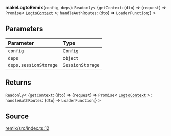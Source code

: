 **makeLogtoRemix**(`config`, `deps`): `Readonly`\< \{`getContext`: (`dto`) => (`request`) => `Promise`\< [`LogtoContext`](../type-aliases/type-alias.LogtoContext.md) \>; `handleAuthRoutes`: (`dto`) => `LoaderFunction`;} \>

## Parameters

| Parameter             | Type             |
| :-------------------- | :--------------- |
| `config`              | `Config`         |
| `deps`                | `object`         |
| `deps.sessionStorage` | `SessionStorage` |

## Returns

`Readonly`\< \{`getContext`: (`dto`) => (`request`) => `Promise`\< [`LogtoContext`](../type-aliases/type-alias.LogtoContext.md) \>; `handleAuthRoutes`: (`dto`) => `LoaderFunction`;} \>

## Source

[remix/src/index.ts:12](https://github.com/logto-io/js/blob/54d7193/packages/remix/src/index.ts#L12)
